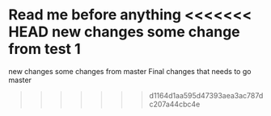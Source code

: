 Read me before anything
<<<<<<< HEAD
new changes 
some change from test 1
=======
new changes
some changes from master
Final changes that needs to go master
>>>>>>> d1164d1aa595d47393aea3ac787dc207a44cbc4e
